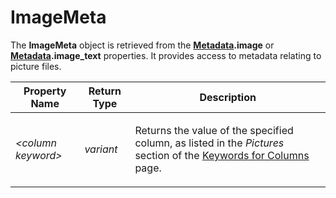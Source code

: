 # ImageMeta

The **ImageMeta** object is retrieved from the **[Metadata](metadata.md).image** or **[Metadata](metadata.md).image_text** properties. It provides access to metadata relating to picture files.

<table>
<thead><tr><th>
Property Name</th><th>
Return Type</th><th>
Description
</th></tr></thead><tbody><tr><td>

*\<column keyword\>*</td><td>

*variant*</td><td>

Returns the value of the specified column, as listed in the *Pictures* section of the [Keywords for Columns](../../metadata_keywords/keywords_for_columns.md) page.
</td></tr></tbody>
</table>

